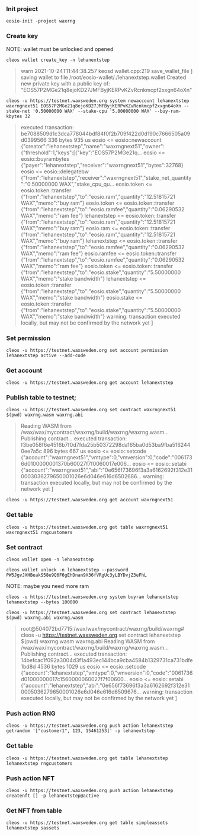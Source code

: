 ### Init project 
`eosio-init -project waxrng` 

### Create key

NOTE: wallet must be unlocked and opened

`cleos wallet create_key -n lehanextstep`

>warn  2021-10-24T11:44:38.257 keosd     wallet.cpp:219                save_wallet_file     ] saving wallet to file /root/eosio-wallet/./lehanextstep.wallet
Created new private key with a public key of: "EOS57P2MGe21q8ejoKD27JMFByjKERPvKZvRcnkmcpf2xxgn64oXn"

`cleos -u https://testnet.waxsweden.org system newaccount lehanextstep waxrngnext51 EOS57P2MGe21q8ejoKD27JMFByjKERPvKZvRcnkmcpf2xxgn64oXn --stake-net '0.50000000 WAX' --stake-cpu '5.00000000 WAX' --buy-ram-kbytes 32`

>executed transaction: be7088509d1c3dca778044bdf84f0f2b709f422d0d190c7666505a09d0399566  336 bytes  935 us
eosio <= eosio::newaccount            {"creator":"lehanextstep","name":"waxrngnext51","owner":{"threshold":1,"keys":[{"key":"EOS57P2MGe21q...
eosio <= eosio::buyrambytes           {"payer":"lehanextstep","receiver":"waxrngnext51","bytes":32768}
eosio <= eosio::delegatebw            {"from":"lehanextstep","receiver":"waxrngnext51","stake_net_quantity":"0.50000000 WAX","stake_cpu_qu...
eosio.token <= eosio.token::transfer        {"from":"lehanextstep","to":"eosio.ram","quantity":"12.51815721 WAX","memo":"buy ram"}
eosio.token <= eosio.token::transfer        {"from":"lehanextstep","to":"eosio.ramfee","quantity":"0.06290532 WAX","memo":"ram fee"}
lehanextstep <= eosio.token::transfer        {"from":"lehanextstep","to":"eosio.ram","quantity":"12.51815721 WAX","memo":"buy ram"}
  eosio.ram <= eosio.token::transfer        {"from":"lehanextstep","to":"eosio.ram","quantity":"12.51815721 WAX","memo":"buy ram"}
lehanextstep <= eosio.token::transfer        {"from":"lehanextstep","to":"eosio.ramfee","quantity":"0.06290532 WAX","memo":"ram fee"}
eosio.ramfee <= eosio.token::transfer        {"from":"lehanextstep","to":"eosio.ramfee","quantity":"0.06290532 WAX","memo":"ram fee"}
eosio.token <= eosio.token::transfer        {"from":"lehanextstep","to":"eosio.stake","quantity":"5.50000000 WAX","memo":"stake bandwidth"}
lehanextstep <= eosio.token::transfer        {"from":"lehanextstep","to":"eosio.stake","quantity":"5.50000000 WAX","memo":"stake bandwidth"}
eosio.stake <= eosio.token::transfer        {"from":"lehanextstep","to":"eosio.stake","quantity":"5.50000000 WAX","memo":"stake bandwidth"}
warning: transaction executed locally, but may not be confirmed by the network yet         ]

### Set permission

`cleos -u https://testnet.waxsweden.org set account permission lehanextstep active --add-code`

### Get account 

`cleos -u https://testnet.waxsweden.org get account lehanextstep`

### Publish table to testnet;

`cleos -u https://testnet.waxsweden.org set contract waxrngnext51 $(pwd) waxrng.wasm waxrng.abi`

>Reading WASM from /wax/wax/mycontract/waxrng/build/waxrng/waxrng.wasm...
Publishing contract...
executed transaction: f3be058f6e4516b7f0d7fda25b50372298da165ba0d53ba9fba5162440ee7a5c  896 bytes  667 us
eosio <= eosio::setcode               {"account":"waxrngnext51","vmtype":0,"vmversion":0,"code":"0061736d0100000001370b60027f7f0060017e006...
eosio <= eosio::setabi                {"account":"waxrngnext51","abi":"0e656f73696f3a3a6162692f312e310003036279650001026e6d046e616d6502686...
warning: transaction executed locally, but may not be confirmed by the network yet         ]

`cleos -u https://testnet.waxsweden.org get account waxrngnext51`

### Get table

`cleos -u https://testnet.waxsweden.org get table waxrngnext51 waxrngnext51 rngcustomers`

### Set contract 

`cleos wallet open -n lehanextstep`

`cleos wallet unlock -n lehanextstep --password PW5JgvJXHBeakS58e9Q6F6gEhDnan9X36fVRgUc3yLBYDvjZ3eFhL`

NOTE: maybe you need more ram

`cleos -u https://testnet.waxsweden.org system buyram lehanextstep lehanextstep --bytes 100000`

`cleos -u https://testnet.waxsweden.org set contract lehanextstep $(pwd) waxrng.abi waxrng.wasm`

>root@504072bd7715:/wax/wax/mycontract/waxrng/build/waxrng# cleos -u https://testnet.waxsweden.org set contract lehanextstep $(pwd) waxrng.wasm waxrng.abi
Reading WASM from /wax/wax/mycontract/waxrng/build/waxrng/waxrng.wasm...
Publishing contract...
executed transaction: 14befcac1f092a3004d3f1a493ec144bca9cba4584b1329731ca731bdfe1bd8d  4536 bytes  1029 us
eosio <= eosio::setcode               {"account":"lehanextstep","vmtype":0,"vmversion":0,"code":"0061736d01000000017c1560000060027f7f00600...
eosio <= eosio::setabi                {"account":"lehanextstep","abi":"0e656f73696f3a3a6162692f312e310005036279650001026e6d046e616d6509676...
warning: transaction executed locally, but may not be confirmed by the network yet         ]

### Push action RNG

`cleos -u https://testnet.waxsweden.org push action lehanextstep getrandom '["customer1", 123, 15461253]' -p lehanextstep`

### Get table

`cleos -u https://testnet.waxsweden.org get table lehanextstep lehanextstep rngcustomers`


### Push action NFT

`cleos -u https://testnet.waxsweden.org push action lehanextstep createnft [] -p lehanextstep@active`

### Get NFT from table

`cleos -u https://testnet.waxsweden.org get table simpleassets lehanextstep sassets`
